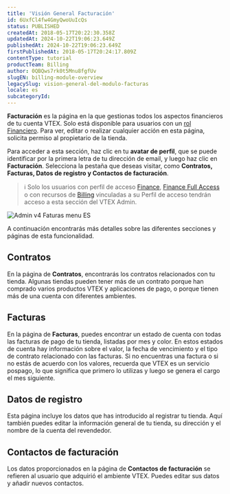 ```yaml
---
title: 'Visión General Facturación'
id: 6UxfCl4fw4GmyQwoUuIcQs
status: PUBLISHED
createdAt: 2018-05-17T20:22:30.358Z
updatedAt: 2024-10-22T19:06:23.649Z
publishedAt: 2024-10-22T19:06:23.649Z
firstPublishedAt: 2018-05-17T20:24:17.809Z
contentType: tutorial
productTeam: Billing
author: 0QBQws7rk0t5Mnu8fgfUv
slugEN: billing-module-overview
legacySlug: vision-general-del-modulo-facturas
locale: es
subcategoryId: 
---
```


**Facturación** es la página en la que gestionas todos los aspectos financieros de tu cuenta VTEX. Solo está disponible para usuarios con un [rol Financiero](https://help.vtex.com/es/tutorial/roles--7HKK5Uau2H6wxE1rH5oRbc). Para ver, editar o realizar cualquier acción en esta página, solicita permiso al propietario de la tienda. 

Para acceder a esta sección, haz clic en tu **avatar de perfil**, que se puede identificar por la primera letra de tu dirección de email, y luego haz clic en **Facturación**. Selecciona la pestaña que deseas visitar, como **Contratos, Facturas, Datos de registro y Contactos de facturación**.

> ℹ️ Solo los usuarios con perfil de acceso [Finance](https://help.vtex.com/es/tutorial/predefined-roles--jGDurZKJHvHJS13LnO7Dy#finance), [Finance Full Access](https://help.vtex.com/es/tutorial/predefined-roles--jGDurZKJHvHJS13LnO7Dy#finance-full-access) o con recursos de [Billing](https://help.vtex.com/es/tutorial/recursos-do-license-manager-billing--13qKy6rwf9chc8ta90rDcy) vinculadas a su Perfil de acceso tendrán acceso a esta sección del VTEX Admin.            

![Admin v4 Faturas menu ES](//images.ctfassets.net/alneenqid6w5/6EzhdPvM8Foexk2GJUZ3KA/369081b189fa73fa6f87aa849e21ec58/Admin_v4_Faturas_menu_ES.jpg)

A continuación encontrarás más detalles sobre las diferentes secciones y páginas de esta funcionalidad.

## Contratos
En la página de __Contratos__, encontrarás los contratos relacionados con tu tienda. Algunas tiendas pueden tener más de un contrato porque han comprado varios productos VTEX y aplicaciones de pago, o porque tienen más de una cuenta con diferentes ambientes.

## Facturas
En la página de __Facturas__, puedes encontrar un estado de cuenta con todas las facturas de pago de tu tienda, listadas por mes y color. En estos estados de cuenta hay información sobre el valor, la fecha de vencimiento y el tipo de contrato relacionado con las facturas. Si no encuentras una factura o si no estás de acuerdo con los valores, recuerda que VTEX es un servicio pospago, lo que significa que primero lo utilizas y luego se genera el cargo el mes siguiente.

## Datos de registro
Esta página incluye los datos que has introducido al registrar tu tienda. Aquí también puedes editar la información general de tu tienda, su dirección y el nombre de la cuenta del revendedor.

## Contactos de facturación
Los datos proporcionados en la página de __Contactos de facturación__ se refieren al usuario que adquirió el ambiente VTEX. Puedes editar sus datos y añadir nuevos contactos.

